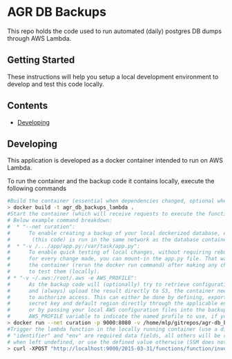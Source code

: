 # AGR DB Backups

This repo holds the code used to run automated (daily) postgres DB dumps through AWS Lambda.

## Getting Started

These instructions will help you setup a local development environment to develop and test this code locally.

## Contents

-  [Developing](#developing)

## Developing
This application is developed as a docker container intended to run on AWS Lambda.

To run the container and the backup code it contains locally, execute the following commands
```bash
#Build the container (essential when dependencies changed, optional when only app.py changes were made.)
> docker build -t agr_db_backups_lambda .
#Start the container (which will receive requests to execute the function)
# Below example command breakdown:
#  * "--net curation":
#      To enable creating a backup of your local dockerized database, ensure the backup container
#       (this code) is run in the same network as the database container (here "curation").
#  * "-v /.../app/app.py:/var/task/app.py":
#      To enable quick testing of local changes, without requiring rebuilding the container
#      for every change made, you can mount-in the app.py file. That way you only need to restart
#      the container (rerun the docker run command) after making any changes to the file to be able
#      to test them (locally).
# * "-v ~/.aws:/root/.aws -e AWS_PROFILE":
#      As the backup code will (optionally) try to retrieve configuration settings from AWS SSM,
#      and (always) upload the result directly to S3, the container needs to be aware of valid AWS credentials
#      to authorize access. This can either be done by defining, exporting and passing on the AWS access key,
#      secret key and default region directly through the applicable environment variables (see https://docs.aws.amazon.com/cli/latest/userguide/cli-configure-envvars.html),
#      or by passing your local AWS configuration files into the backup container, optionally accompanied by the
#      AWS_PROFILE variable to indicate the named profile to use, if your agr profile does not have the "default" name.
> docker run --net curation -p 9000:8080 -v /home/mlp/gitrepos/agr-db_backups/app/app.py:/var/task/app.py -v ~/.aws:/root/.aws -e AWS_PROFILE agr_db_backups_lambda
#Trigger the lambda function in the locally running container (use a different terminal session)
# "identifier" and "env" are required data fields, all others will be retrieved from SSM
# when left undefined, or use the defined value otherwise (SSM does not hold value for local dev env testing though).
> curl -XPOST "http://localhost:9000/2015-03-31/functions/function/invocations" -d '{"identifier": "curation", "env": "mluypaert-dev", "db_name": "curation", "db_user": "postgres", "db_password": "...", "db_host": "postgres", "s3_bucket": "agr-db-backups"}'
```